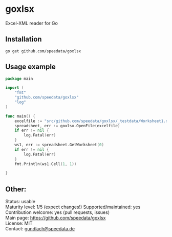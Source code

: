 goxlsx
======

Excel-XML reader for Go

Installation
------------
    go get github.com/speedata/goxlsx


Usage example
-------------
````go
package main

import (
    "fmt"
    "github.com/speedata/goxlsx"
    "log"
)

func main() {
    excelfile := "src/github.com/speedata/goxlsx/_testdata/Worksheet1.xlsx"
    spreadsheet, err := goxlsx.OpenFile(excelfile)
    if err != nil {
        log.Fatal(err)
    }
    ws1, err := spreadsheet.GetWorksheet(0)
    if err != nil {
        log.Fatal(err)
    }
    fmt.Println(ws1.Cell(1, 1))

}
````

Other:
-----

Status: usable<br>
Maturity level: 1/5 (expect changes!)
Supported/maintained: yes<br>
Contribution welcome: yes (pull requests, issues)<br>
Main page: https://github.com/speedata/goxlsx<br>
License: MIT<br>
Contact: gundlach@speedata.de<br>
